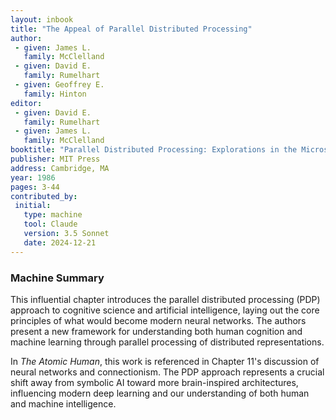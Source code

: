 ```yaml
---
layout: inbook
title: "The Appeal of Parallel Distributed Processing"
author:
 - given: James L.
   family: McClelland
 - given: David E.
   family: Rumelhart
 - given: Geoffrey E.
   family: Hinton
editor:
 - given: David E.
   family: Rumelhart
 - given: James L.
   family: McClelland
booktitle: "Parallel Distributed Processing: Explorations in the Microstructure of Cognition, Volume 1"
publisher: MIT Press
address: Cambridge, MA
year: 1986
pages: 3-44
contributed_by:
 initial:
   type: machine
   tool: Claude
   version: 3.5 Sonnet
   date: 2024-12-21
---
```


<div class="machine-commentary" markdown="1">

### Machine Summary

This influential chapter introduces the parallel distributed processing (PDP) approach to cognitive science and artificial intelligence, laying out the core principles of what would become modern neural networks. The authors present a new framework for understanding both human cognition and machine learning through parallel processing of distributed representations.

In *The Atomic Human*, this work is referenced in Chapter 11's discussion of neural networks and connectionism. The PDP approach represents a crucial shift away from symbolic AI toward more brain-inspired architectures, influencing modern deep learning and our understanding of both human and machine intelligence.

</div>
